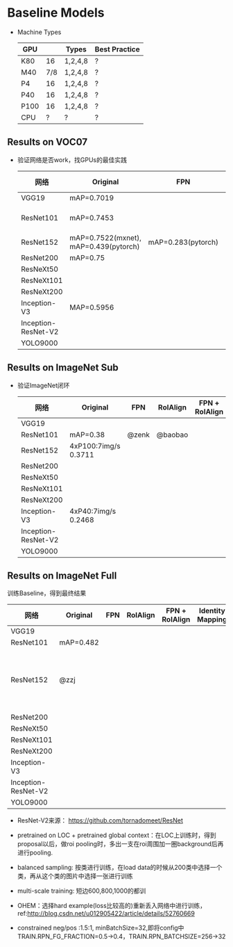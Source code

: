 # Baseline Models

* Machine Types

  | GPU | | Types | Best Practice |
  | ------| ------ | ------ | ------ |
  | K80	| 16 | 1,2,4,8 | ? |
  | M40	| 7/8	| 1,2,4,8 | ? |
  | P4	| 16	| 1,2,4,8 | ? |
  | P40	| 16	| 1,2,4,8	| ? |
  | P100	| 16	| 1,2,4,8	| ? |
  | CPU | ? | ? | ? |


## Results on VOC07
* 验证网络是否work，找GPUs的最佳实践

  | 网络 | Original | FPN | RoIAlign | FPN + RoIAlign | Identity Mapping | Pretrain on LOC | RPN | RCNN | Constrained Pos/Neg | Multiscale Training | DataAugmentation | GlobalContext |
  | ------| ------ | ------ | ------ | ------| ------ | ------ | ------ | ------ | ------ | ------ | ------ | ------ |
  | VGG19	| mAP=0.7019 | | | | | | | | |	 	 	 	 
  | ResNet101 | mAP=0.7453 | | 2GPU(M40): 3.45samples/sec, mAP=0.7507 | | | | | | 2GPU(M40): 3.45samples/sec, mAP=0.7417 | 2GPU(M40): 3.45samples/sec, mAP=0.7609 | 2GPU(P100): 4.5samples/sec, mAP=0.7400 | mAP= 0.7559(sgd), mAP=0.1951(adam) |
  | ResNet152	| mAP=0.7522(mxnet), mAP=0.439(pytorch) | mAP=0.283(pytorch)| | | | | | | | | | |
  | ResNet200	| mAP=0.75 | | | | | | | | | | | |
  | ResNeXt50  | | | | | | | | | | | | |
  | ResNeXt101 | | | | | | | | | | | | |
  | ResNeXt200 | | | | | | | | | | | | |
  | Inception-V3 | MAP=0.5956| | | | | | | | 	| | | |
  | Inception-ResNet-V2	 | | | | | | | | | |  | | | |
  | YOLO9000 | | | | | | | | | | | | | |

## Results on ImageNet Sub
* 验证ImageNet闭环

  | 网络 | Original | FPN | RoIAlign | FPN + RoIAlign | Identity Mapping | Pretrain on LOC | RPN | RCNN |
  | ------| ------ | ------ | ------ | ------| ------ | ------ | ------ | ------ |
  | VGG19 | | | | | | | | |
  | ResNet101 | mAP=0.38 | @zenk | @baobao | | | | | |
  | ResNet152 | 4xP100:7img/s 0.3711| | | | | | | |
  | ResNet200 | | | | | | | | |
  | ResNeXt50 | | | | | | | | |
  | ResNeXt101 | | | | | | | | |
  | ResNeXt200 | | | | | | | | |
  | Inception-V3 | 4xP40:7img/s 0.2468 | | | | | 4xP4:9.5img/s Running|| | |
  | Inception-ResNet-V2 | | | | | | | | |
  | YOLO9000 | | | | | | | | |


## Results on ImageNet Full
训练Baseline，得到最终结果

  | 网络 | Original | FPN | RoIAlign | FPN + RoIAlign | Identity Mapping | Pretrain on LOC | RPN | RCNN |
  | ------| ------ | ------ | ------ | ------| ------ | ------ | ------ | ------ |
  | VGG19	| | | | | | | | | 	 	 	 	 
  | ResNet101 | mAP=0.482 | | | | | | | |
  | ResNet152 | @zzj | | | | | 1GPU(P40): 2.10samples/sec 2GPU(P40): 3.70samples/sec 4GPU(P40): 5.2samples/sec (running)|  | |
  | ResNet200	| | | | | | | |  |
  | ResNeXt50  | | | | | | | | | 	 	 	 	 	 	 	 	 
  | ResNeXt101 | | | | | | | | | 	 	 	 	 	 	 
  | ResNeXt200 | | | | | | | | |	 	 	 	 	 	 
  | Inception-V3 | | | | | | | | | 	 	 	 	 	 	 	 
  | Inception-ResNet-V2	 | | | | | | | | |
  | YOLO9000 | | | | | | | | | |


* ResNet-V2来源：
https://github.com/tornadomeet/ResNet

* pretrained on LOC + pretrained global context：在LOC上训练时，得到proposal以后，做roi pooling时，多出一支在roi周围加一圈background后再进行pooling.
* balanced sampling: 按类进行训练，在load data的时候从200类中选择一个类，再从这个类的图片中选择一张进行训练
* multi-scale training: 短边600,800,1000的都训
* OHEM：选择hard example(loss比较高的)重新丢入网络中进行训练，ref:http://blog.csdn.net/u012905422/article/details/52760669
* constrained neg/pos :1.5:1, minBatchSize=32,即将config中TRAIN.RPN_FG_FRACTION=0.5->0.4，TRAIN.RPN_BATCHSIZE=256->32

